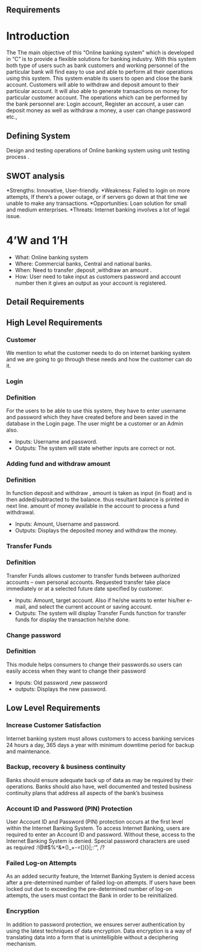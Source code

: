  ## Requirements
# Introduction
The The main objective of this “Online banking system” which is developed in “C” is to provide a flexible solutions for banking industry. With this system both type of users such as bank customers and working personnel of the particular bank will find easy to use and able to perform all their operations using this system. This system enable its users to open and close the bank account. Customers will able to withdraw and deposit amount to their particular account. It will also able to generate transactions on money for particular customer account.
The operations which can be performed by the bank personnel are: 
Login account, Register an account, a user can deposit money as well as withdraw a money, a user can change password etc.,
## Defining System 
Design and testing operations of Online banking system using unit testing  process .
## SWOT analysis
*Strengths:      Innovative, User-friendly.
*Weakness:       Failed to login on more attempts, If there’s a power outage, or if servers go down at that time we unable to make any transactions.
*Opportunities:  Loan solution for small and medium enterprises.
*Threats:        Internet banking involves a lot of legal issue.
# 4’W and 1’H
* What:    Online banking system
* Where:   Commercial banks, Central and national banks.
* When:    Need to transfer ,deposit ,withdraw an amount .
* How:     User need to take input as customers password and account number then it gives  an output as your account is registered.
## Detail Requirements
## High Level Requirements
### Customer 
We mention to what the customer needs to do on internet banking system and we are going to go through these needs and how the customer can do it. 
 ### Login 
### Definition
 For the users to be able to use this system, they have to enter username and password which they have created before and been saved in the database in the Login page. The user might be a customer or an Admin also.
*  Inputs: Username and password. 
* Outputs: The system will state whether inputs are correct or not.

### Adding fund and withdraw amount
### Definition 
In function deposit and withdraw , amount is taken as input (in float) and is then added/subtracted to the balance. thus resultant balance is printed in next line. amount of money available in the account to process a fund withdrawal.
*  Inputs:   Amount, Username and password. 
* Outputs:   Displays the deposited money and withdraw the money.

### Transfer Funds 
### Definition
 Transfer Funds allows customer to transfer funds between authorized accounts – own personal accounts. Requested transfer take place immediately or at a selected future date specified by customer.
*  Inputs:  Amount, target account. Also if he/she wants to enter his/her e-mail, and select the current account or saving account. 
* Outputs:  The system will display Transfer Funds function for transfer funds for display the transaction he/she done.

### Change password
### Definition
This module helps consumers to change their passwords.so users can easily access when they want to change their password
*  Inputs:  Old password ,new password
* outputs:  Displays the new password.

## Low Level Requirements
### Increase Customer Satisfaction
 Internet banking system must allows customers to access banking services 24 hours a day, 365 days a year with minimum downtime period for backup and maintenance.
### Backup, recovery & business continuity
 Banks should ensure adequate back up of data as may be required by their operations. Banks should also have, well documented and tested business continuity plans that address all aspects of the bank’s business 
### Account ID and Password (PIN) Protection 
User Account ID and Password (PIN) protection occurs at the first level within the Internet Banking System. To access Internet Banking, users are required to enter an Account ID and password. Without these, access to the Internet Banking System is denied. Special password characters are used as required :!@#$%^&*()_+-=[]{}|\;:’”, /?
### Failed Log-on Attempts 
As an added security feature, the Internet Banking System is denied access after a pre-determined number of failed log-on attempts. If users have been locked out due to exceeding the pre-determined number of log-on attempts, the users must contact the Bank in order to be reinitialized. 
### Encryption 
In addition to password protection, we ensures server authentication by using the latest techniques of data encryption. Data encryption is a way of translating data into a form that is unintelligible without a deciphering mechanism.
                                          

